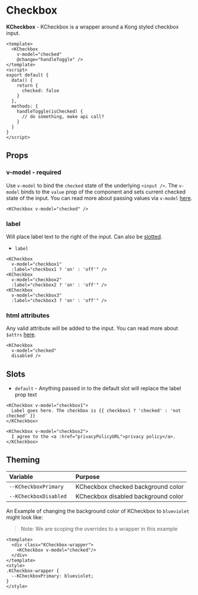 # Checkbox

**KCheckbox** - KCheckbox is a wrapper around a Kong styled checkbox input.

<KCard>
  <KCheckbox slot="body" v-model="defaultChecked"/>
</KCard>

```vue
<template>
  <KCheckbox
    v-model="checked"
    @change="handleToggle" />
</template>
<script>
export default {
  data() {
    return {
      checked: false
    }
  },
  methods: {
    handleToggle(isChecked) {
      // do something, make api call?
    }
  }
}
</script>
```

## Props
### v-model - required
Use `v-model` to bind the `checked` state of the underlying `<input />`. The
`v-model` binds to the `value` prop of the component and sets current checked
state of the input. You can read more about passing values via `v-model`
[here](https://vuejs.org/v2/guide/components.html#Using-v-model-on-Components).

```vue
<KCheckbox v-model="checked" />
```

### label

Will place label text to the right of the input. Can also be [slotted](#slots).

- `label`

```vue
<KCheckbox
  v-model="checkbox1"
  :label="checkbox1 ? 'on' : 'off'" />
<KCheckbox
  v-model="checkbox2"
  :label="checkbox2 ? 'on' : 'off'" />
<KCheckbox
  v-model="checkbox3"
  :label="checkbox3 ? 'on' : 'off'" />
```

<KCard>
  <KCheckbox class="mr-3" slot="body" v-model="labelPropChecked1" :label="labelPropChecked1 ? 'on' : 'off'" /> 
  <KCheckbox class="mr-3" slot="body" v-model="labelPropChecked2" :label="labelPropChecked2 ? 'on' : 'off'" />
  <KCheckbox slot="body" v-model="labelPropChecked3" :label="labelPropChecked3 ? 'on' : 'off'" />
</KCard>

### html attributes

Any valid attribute will be added to the input. You can read more about `$attrs` [here](https://vuejs.org/v2/api/#vm-attrs).

```vue
<KCheckbox
  v-model="checked"
  disabled />
```

<KCard>
  <KCheckbox slot="body" v-model="defaultChecked" disabled />
</KCard>

## Slots
- `default` - Anything passed in to the default slot will replace the label prop text

```vue
<KCheckbox v-model="checkbox1">
  Label goes here. The checkbox is {{ checkbox1 ? 'checked' : 'not checked' }}
</KCheckbox>

<KCheckbox v-model="checkbox2">
  I agree to the <a :href="privacyPolicyURL">privacy policy</a>.
</KCheckbox>
```

<KCard>
  <template slot="body">
    <div class="mb-2">
      <KCheckbox v-model="slots1">
        Label goes here. The checkbox is {{ slots1 ? 'checked' : 'not checked' }}
      </KCheckbox>
    </div>
    <div>
      <KCheckbox v-model="slot2">
        I agree to the <a href="#slots">privacy policy</a>.
      </KCheckbox>
    </div>
  </template>
</KCard>

## Theming
| Variable | Purpose
|:-------- |:-------
| `--KCheckboxPrimary `| KCheckbox checked background color
| `--KCheckboxDisabled `| KCheckbox disabled background color


An Example of changing the background color of KCheckbox to `blueviolet` might look 
like:

> Note: We are scoping the overrides to a wrapper in this example
<template>
  <div class="KCheckbox-wrapper">
    <KCheckbox v-model="themeChecked"/>
  </div>
</template>

```vue
<template>
  <div class="KCheckbox-wrapper">
    <KCheckbox v-model="checked"/>
  </div>
</template>
<style>
.KCheckbox-wrapper {
  --KCheckboxPrimary: blueviolet;
}
</style>
```

<style lang="scss">
.KCheckbox-wrapper {
  --KCheckboxPrimary: blueviolet;
}
</style>

<script>
export default {
  data () {
    return {
      labelPropChecked1: false,
      labelPropChecked2: false,
      labelPropChecked3: false,
      defaultChecked: false,
      themeChecked: true,
      slots1: true,
      slots2: false
    }
  }
}
</script>
